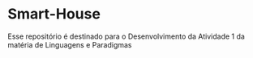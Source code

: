 # Smart-House
Esse repositório é destinado para o Desenvolvimento da Atividade 1 da matéria de Linguagens e Paradigmas
